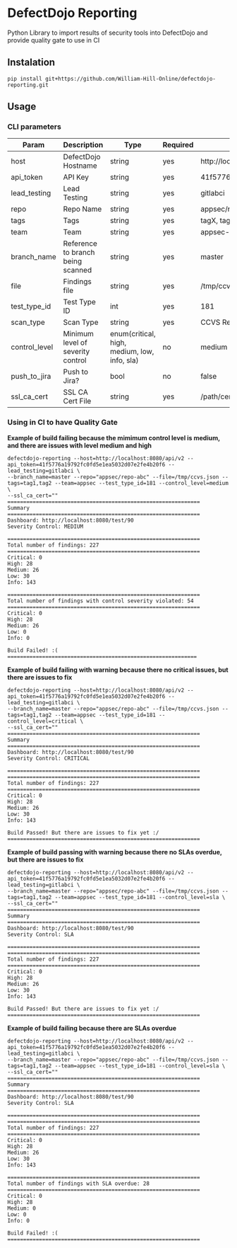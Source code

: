 # DefectDojo Reporting
Python Library to import results of security tools into DefectDojo and provide quality gate to use in CI

## Instalation

```
pip install git+https://github.com/William-Hill-Online/defectdojo-reporting.git
```

## Usage

### CLI parameters
| Param              | Description                         | Type                                         | Required | Example                                  |
|--------------------|-------------------------------------|----------------------------------------------|----------|------------------------------------------|
| host               | DefectDojo Hostname                 | string                                       | yes      | http://localhost:8080/api/v2             |
| api_token          | API Key                             | string                                       | yes      | 41f5776a19792fc0fd5e1ea5032d07e2fe4b20f6 |
| lead_testing       | Lead Testing                        | string                                       | yes      | gitlabci                                 |
| repo               | Repo Name                           | string                                       | yes      | appsec/repo-abc                          |
| tags               | Tags                                | string                                       | yes      | tagX, tagY                               |
| team               | Team                                | string                                       | yes      | appsec-team                              |
| branch_name        | Reference to branch being scanned   | string                                       | yes      | master                                   |
| file               | Findings file                       | string                                       | yes      | /tmp/ccvs.json                           |
| test_type_id       | Test Type ID                        | int                                          | yes      | 181                                      |
| scan_type          | Scan Type                           | string                                       | yes      | CCVS Report                              |
| control_level      | Minimum level of severity control   | enum(critical, high, medium, low, info, sla) | no       | medium                                   |
| push_to_jira       | Push to Jira?                       | bool                                         | no       | false                                    |
| ssl_ca_cert        | SSL CA Cert File                    | string                                       | yes      | /path/cert.pem                           |


### Using in CI to have Quality Gate

**Example of build failing because the mimimum control level is medium, and there are issues with level medium and high**
```
defectdojo-reporting --host=http://localhost:8080/api/v2 --api_token=41f5776a19792fc0fd5e1ea5032d07e2fe4b20f6 --lead_testing=gitlabci \
--branch_name=master --repo="appsec/repo-abc" --file=/tmp/ccvs.json --tags=tag1,tag2 --team=appsec --test_type_id=181 --control_level=medium \
--ssl_ca_cert=""
=============================================================
Summary
=============================================================
Dashboard: http://localhost:8080/test/90
Severity Control: MEDIUM

=============================================================
Total number of findings: 227
=============================================================
Critical: 0
High: 28
Medium: 26
Low: 30
Info: 143

=============================================================
Total number of findings with control severity violated: 54
=============================================================
Critical: 0
High: 28
Medium: 26
Low: 0
Info: 0

Build Failed! :(
============================================================
```

**Example of build failing with warning because there no critical issues, but there are issues to fix**
```
defectdojo-reporting --host=http://localhost:8080/api/v2 --api_token=41f5776a19792fc0fd5e1ea5032d07e2fe4b20f6 --lead_testing=gitlabci \
--branch_name=master --repo="appsec/repo-abc" --file=/tmp/ccvs.json --tags=tag1,tag2 --team=appsec --test_type_id=181 --control_level=critical \
--ssl_ca_cert=""
=============================================================
Summary
=============================================================
Dashboard: http://localhost:8080/test/90
Severity Control: CRITICAL

=============================================================
=============================================================
Total number of findings: 227
=============================================================
Critical: 0
High: 28
Medium: 26
Low: 30
Info: 143

Build Passed! But there are issues to fix yet :/
=============================================================
```

**Example of build passing with warning because there no SLAs overdue, but there are issues to fix**
```
defectdojo-reporting --host=http://localhost:8080/api/v2 --api_token=41f5776a19792fc0fd5e1ea5032d07e2fe4b20f6 --lead_testing=gitlabci \
--branch_name=master --repo="appsec/repo-abc" --file=/tmp/ccvs.json --tags=tag1,tag2 --team=appsec --test_type_id=181 --control_level=sla \
--ssl_ca_cert=""
=============================================================
Summary
=============================================================
Dashboard: http://localhost:8080/test/90
Severity Control: SLA

=============================================================
=============================================================
Total number of findings: 227
=============================================================
Critical: 0
High: 28
Medium: 26
Low: 30
Info: 143

Build Passed! But there are issues to fix yet :/
=============================================================
```

**Example of build failing because there are SLAs overdue**
```
defectdojo-reporting --host=http://localhost:8080/api/v2 --api_token=41f5776a19792fc0fd5e1ea5032d07e2fe4b20f6 --lead_testing=gitlabci \
--branch_name=master --repo="appsec/repo-abc" --file=/tmp/ccvs.json --tags=tag1,tag2 --team=appsec --test_type_id=181 --control_level=sla \
--ssl_ca_cert=""
=============================================================
Summary
=============================================================
Dashboard: http://localhost:8080/test/90
Severity Control: SLA

=============================================================
=============================================================
Total number of findings: 227
=============================================================
Critical: 0
High: 28
Medium: 26
Low: 30
Info: 143

=============================================================
Total number of findings with SLA overdue: 28
=============================================================
Critical: 0
High: 28
Medium: 0
Low: 0
Info: 0

Build Failed! :(
=============================================================
```